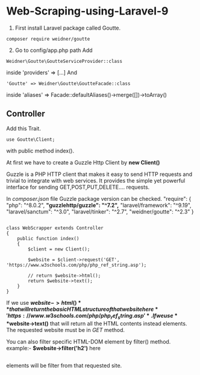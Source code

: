 # Web-Scraping-using-Laravel-9
1. First install Laravel package called Goutte.
```
composer require weidner/goutte
```
2. Go to config/app.php path
Add
```
Weidner\Goutte\GoutteServiceProvider::class
```
inside 'providers' => [...] And 
```
'Goutte' => Weidner\Goutte\GoutteFacade::class
```
inside 'aliases' => Facade::defaultAliases()->merge([])->toArray()

## Controller
Add this Trait.
```
use Goutte\Client;
```
with public method index(). 

At first we have to create a Guzzle Http Client by **new Client()**

Guzzle is a PHP HTTP client that makes it easy to send HTTP requests and trivial to integrate with web services. 
It provides the simple yet powerful interface for sending GET,POST,PUT,DELETE.... requests.

In *composer.json* file Guzzle package version can be checked.
"require": {
        "php": "^8.0.2",
        **"guzzlehttp/guzzle": "^7.2",**
        "laravel/framework": "^9.19",
        "laravel/sanctum": "^3.0",
        "laravel/tinker": "^2.7",
        "weidner/goutte": "^2.3"
    }

```

class WebScrapper extends Controller
{
    public function index()
    {
        $client = new Client();
        
        $website = $client->request('GET', 'https://www.w3schools.com/php/php_ref_string.asp');
        
        // return $website->html();
        return $website->text();
    }
}
```
If we use **$website->html()** that will return the basic HTML structure of that website here *'https://www.w3schools.com/php/php_ref_string.asp'*.
If we use **$website->text()** that will return all the HTML contents instead elements.
The requested website must be in *GET* method.

You can also filter specific HTML-DOM element by filter() method.
example:- **$website->filter('h2')** 
here <h2></h2> elements will be filter from that requested site.
